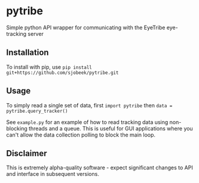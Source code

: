 pytribe
=======

Simple python API wrapper for communicating with the EyeTribe eye-tracking server



Installation
-----

To install with pip, use `pip install git+https://github.com/sjobeek/pytribe.git`




Usage
-----

To simply read a single set of data, first `import pytribe` then `data = pytribe.query_tracker()`

See `example.py` for an example of how to read tracking data using non-blocking threads and a queue. This is useful for GUI applications where you can't allow the data collection polling to block the main loop.



Disclaimer
-----
This is extremely alpha-quality software - expect significant changes to API and interface in subsequent versions.
